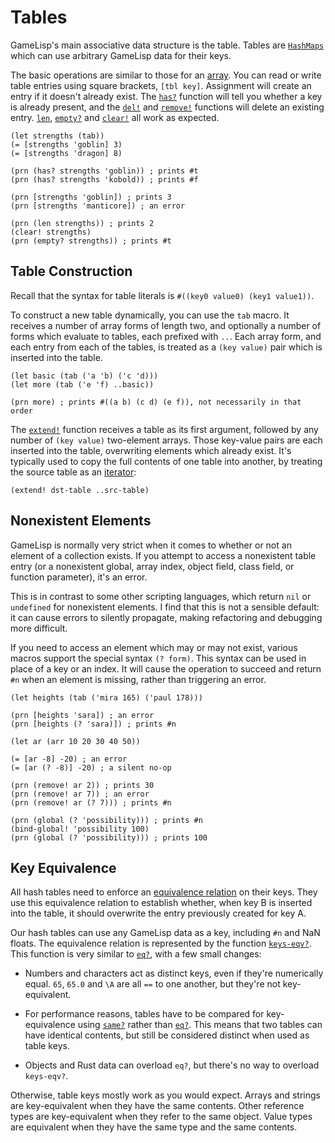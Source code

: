 # Tables

GameLisp's main associative data structure is the table. Tables are [`HashMaps`] which can use 
arbitrary GameLisp data for their keys.

[`HashMaps`]: https://doc.rust-lang.org/std/collections/struct.HashMap.html

The basic operations are similar to those for an [array](arrays.md). You can read or write table
entries using square brackets, `[tbl key]`. Assignment will create an entry if it doesn't already
exist. The [`has?`](../std/has-p) function will tell you whether a key is already present, and 
the [`del!`](../std/del-mut) and [`remove!`](../std/remove-mut) functions will delete an existing 
entry. [`len`](../std/len), [`empty?`](../std/empty-p) and [`clear!`](../std/clear-mut) all work 
as expected.
    
    (let strengths (tab))
    (= [strengths 'goblin] 3)
    (= [strengths 'dragon] 8)

    (prn (has? strengths 'goblin)) ; prints #t
    (prn (has? strengths 'kobold)) ; prints #f

    (prn [strengths 'goblin]) ; prints 3
    (prn [strengths 'manticore]) ; an error

    (prn (len strengths)) ; prints 2
    (clear! strengths)
    (prn (empty? strengths)) ; prints #t


## Table Construction

Recall that the syntax for table literals is `#((key0 value0) (key1 value1))`.

To construct a new table dynamically, you can use the `tab` macro. It receives a number of array 
forms of length two, and optionally a number of forms which evaluate to tables, each prefixed 
with `..`. Each array form, and each entry from each of the tables, is treated as a `(key value)` 
pair which is inserted into the table.
    
    (let basic (tab ('a 'b) ('c 'd)))
    (let more (tab ('e 'f) ..basic))

    (prn more) ; prints #((a b) (c d) (e f)), not necessarily in that order

The [`extend!`](../std/extend-mut) function receives a table as its first argument, followed by 
any number of `(key value)` two-element arrays. Those key-value pairs are each inserted into the 
table, overwriting elements which already exist. It's typically used to copy the full contents of 
one table into another, by treating the source table as an [iterator](iterators.md):
    
    (extend! dst-table ..src-table)


## Nonexistent Elements

GameLisp is normally very strict when it comes to whether or not an element of a collection
exists. If you attempt to access a nonexistent table entry (or a nonexistent global, array index, 
object field, class field, or function parameter), it's an error.

This is in contrast to some other scripting languages, which return `nil` or `undefined` for
nonexistent elements. I find that this is not a sensible default: it can cause errors to
silently propagate, making refactoring and debugging more difficult.

If you need to access an element which may or may not exist, various macros support the special
syntax `(? form)`. This syntax can be used in place of a key or an index. It will cause the 
operation to succeed and return `#n` when an element is missing, rather than triggering an error.

    (let heights (tab ('mira 165) ('paul 178)))
    
    (prn [heights 'sara]) ; an error
    (prn [heights (? 'sara)]) ; prints #n

    (let ar (arr 10 20 30 40 50))

    (= [ar -8] -20) ; an error
    (= [ar (? -8)] -20) ; a silent no-op
    
    (prn (remove! ar 2)) ; prints 30
    (prn (remove! ar 7)) ; an error
    (prn (remove! ar (? 7))) ; prints #n
    
    (prn (global (? 'possibility))) ; prints #n
    (bind-global! 'possibility 100)
    (prn (global (? 'possibility))) ; prints 100


## Key Equivalence

All hash tables need to enforce an [equivalence relation] on their keys. They use this equivalence
relation to establish whether, when key B is inserted into the table, it should overwrite the entry
previously created for key A.

[equivalence relation]: https://en.wikipedia.org/wiki/Equivalence_relation

Our hash tables can use any GameLisp data as a key, including `#n` and NaN floats. The equivalence 
relation is represented by the function [`keys-eqv?`](../std/keys-eqv-p). This function is very 
similar to [`eq?`](miscellaneous.md#equality), with a few small changes:

- Numbers and characters act as distinct keys, even if they're numerically equal.
  `65`, `65.0` and `\A` are all `==` to one another, but they're not key-equivalent.

- For performance reasons, tables have to be compared for key-equivalence using 
  [`same?`](../std/same-p) rather than [`eq?`](../std/eq-p). This means that two tables can have 
  identical contents, but still be considered distinct when used as table keys.

- Objects and Rust data can overload `eq?`, but there's no way to overload `keys-eqv?`.

Otherwise, table keys mostly work as you would expect. Arrays and strings are key-equivalent when
they have the same contents. Other reference types are key-equivalent when they refer to the
same object. Value types are equivalent when they have the same type and the same contents.

